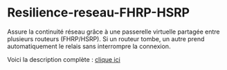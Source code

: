 # Resilience-reseau-FHRP-HSRP
Assure la continuité réseau grâce à une passerelle virtuelle partagée entre plusieurs routeurs (FHRP/HSRP). Si un routeur tombe, un autre prend automatiquement le relais sans interrompre la connexion.

Voici la description complète : [clique ici](./FHRP.md)
